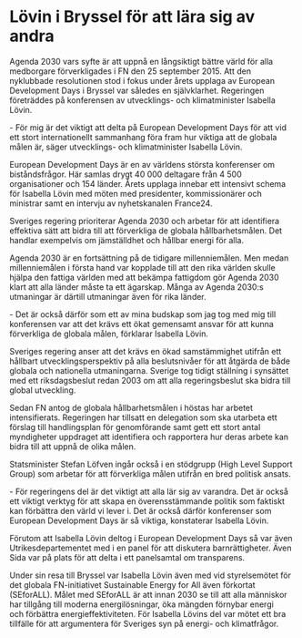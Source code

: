 # Lövin i Bryssel för att lära sig av andra

Agenda 2030 vars syfte är att uppnå en långsiktigt bättre värld för alla medborgare förverkligades i FN den 25 september 2015\. Att den nyklubbade resolutionen stod i fokus under årets upplaga av European Development Days i Bryssel var således en självklarhet. Regeringen företräddes på konferensen av utvecklings\- och klimatminister Isabella Lövin.


\- För mig är det viktigt att delta på European Development Days för att
vid ett stort internationellt sammanhang föra fram hur viktiga att de globala
målen är, säger utvecklings\- och klimatminister Isabella Lövin.

European Development Days är en av världens största konferenser om biståndsfrågor. Här samlas drygt 40 000 deltagare från 4 500 organisationer och 154 länder. Årets upplaga innebar ett intensivt schema för Isabella Lövin med möten med presidenter, kommissionärer och ministrar samt en intervju av nyhetskanalen France24\.

Sveriges regering prioriterar Agenda 2030 och arbetar för att identifiera effektiva sätt att bidra till att förverkliga de globala hållbarhetsmålen. Det handlar exempelvis om jämställdhet och hållbar energi för alla.

Agenda 2030 är en fortsättning på de tidigare millenniemålen. Men medan millenniemålen i första hand var kopplade till att den rika världen skulle hjälpa den fattiga världen med att bekämpa fattigdom gör Agenda 2030 klart att alla länder måste ta ett ägarskap. Många av Agenda 2030:s utmaningar är därtill utmaningar även för rika länder.

\- Det är också därför som ett av mina budskap som jag tog med mig till
konferensen var att det krävs ett ökat gemensamt ansvar för att kunna
förverkliga de globala målen, förklarar Isabella Lövin.

Sveriges regering anser att det krävs en ökad samstämmighet utifrån ett hållbart utvecklingsperspektiv på alla beslutsnivåer för att åtgärda de både globala och nationella utmaningarna. Sverige tog tidigt ställning i synsättet med ett riksdagsbeslut redan 2003 om att alla regeringsbeslut ska bidra till global utveckling.

Sedan FN antog de globala hållbarhetsmålen i höstas har arbetet intensifierats. Regeringen har tillsatt en delegation som ska utarbeta ett förslag till handlingsplan för genomförande samt gett ett stort antal myndigheter uppdraget att identifiera och rapportera hur deras arbete kan bidra till att uppnå de olika målen.

Statsminister Stefan Löfven ingår också i en stödgrupp (High Level Support Group) som arbetar för att förverkliga målen utifrån en bred politisk ansats.

\- För regeringens del är det viktigt att alla lär sig av varandra. Det är också ett viktigt verktyg för att skapa en överensstämmande politik som faktiskt kan förbättra den värld vi lever i. Det är också därför konferenser som European Development Days är så viktiga, konstaterar Isabella Lövin.

Förutom att Isabella Lövin deltog i European Development Days så var även Utrikesdepartementet med i en panel för att diskutera barnrättigheter. Även Sida var på plats för att delta i ett panelsamtal om transparens.

Under sin resa till Bryssel var Isabella Lövin även med vid styrelsemötet för det globala FN\-initiativet Sustainable Energy for All även förkortat (SEforALL). Målet med SEforALL är att innan 2030 se till att alla människor har tillgång till moderna energilösningar, öka mängden förnybar energi och förbättra energieffektiviteten. För Isabella Lövins del var mötet ett bra tillfälle för att argumentera för Sveriges syn på energi\- och klimatfrågor.
